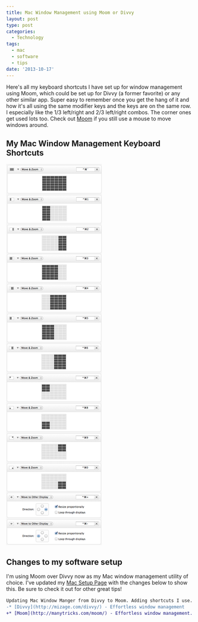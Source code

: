 ```yaml
---
title: Mac Window Management using Moom or Divvy
layout: post
type: post
categories:
  - Technology
tags:
  - mac
  - software
  - tips
date: '2013-10-17'
---
```


Here's all my keyboard shortcuts I have set up for window management using Moom, which could be set up for Divvy (a former favorite) or any other similar app. Super easy to remember once you get the hang of it and how it's all using the same modifier keys and the keys are on the same row. I especially like the 1/3 left/right and 2/3 left/right combos. The corner ones get used lots too. Check out [Moom](http://manytricks.com/moom/) if you still use a mouse to move windows around.


## My Mac Window Management Keyboard Shortcuts

![Mac Window Management Keyboard Shortcuts](/notes/my-awesome-mac-setup/moom-window-management-shortcuts.png)


## Changes to my software setup

I'm using Moom over Divvy now as my Mac window management utility of choice. I've updated my [Mac Setup Page](/my-awesome-mac-setup) with the changes below to show this. Be sure to check it out for other great tips!

```diff
Updating Mac Window Manger from Divvy to Moom. Adding shortcuts I use.
-* [Divvy](http://mizage.com/divvy/) - Effortless window management
+* [Moom](http://manytricks.com/moom/) - Effortless window management. Here's all my [keyboard shortcuts for window management](moom-window-management-shortcuts.png).
```

